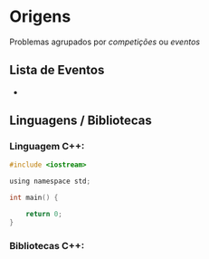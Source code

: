 
# Origens

Problemas agrupados por _competições_ ou _eventos_

## Lista de Eventos

* []()

## Linguagens / Bibliotecas

### Linguagem C++:

```c
#include <iostream>

using namespace std;

int main() {

    return 0;
}
```

### Bibliotecas C++:

